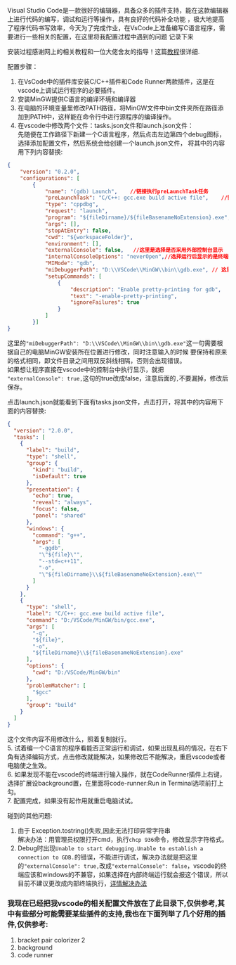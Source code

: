 Visual Studio Code是一款很好的编辑器，具备众多的插件支持，能在这款编辑器上进行代码的编写，调试和运行等操作，具有良好的代码补全功能
，极大地提高了程序代码书写效率，今天为了完成作业，在VsCode上准备编写C语言程序，需要进行一些相关的配置，在这里将我配置过程中遇到的问题
记录下来

安装过程感谢网上的相关教程和一位大佬舍友的指导！这篇[教程](https://www.bilibili.com/video/BV1sW411v7VZ?from=search&seid=7534839863080335944)很详细.


配置步骤：

1. 在VsCode中的插件库安装C/C++插件和Code Runner两款插件，这是在vscode上调试运行程序的必要插件。  
2. 安装MinGW提供C语言的编译环境和编译器  
3. 在电脑的环境变量里修改PATH路径，将MinGW文件中bin文件夹所在路径添加到PATH中，这样能在命令行中进行源程序的编译操作。  
4. 在vscode中修改两个文件：tasks.json文件和launch.json文件：  
先随便在工作路径下新建一个C语言程序，然后点击左边第四个debug图标，选择添加配置文件，然后系统会给创建一个launch.json文件，
将其中的内容用下列内容替换:  
```json
{
    "version": "0.2.0",
    "configurations": [
        {
            "name": "(gdb) Launch",    //链接执行preLaunchTask任务
            "preLaunchTask": "C/C++: gcc.exe build active file",    //链接到tasks.json文件中的对应内容label部分，执行其下的args部分
            "type": "cppdbg",
            "request": "launch",
            "program": "${fileDirname}/${fileBasenameNoExtension}.exe",
            "args": [],
            "stopAtEntry": false,
            "cwd": "${workspaceFolder}",
            "environment": [],
            "externalConsole": false,   //这里是选择是否采用外部控制台显示
            "internalConsoleOptions": "neverOpen",//选择运行后显示的是终端控制台还是Console控制台，这里设置的是先显示终端控制台
            "MIMode": "gdb",
            "miDebuggerPath": "D:\\VSCode\\MinGW\\bin\\gdb.exe", // 这里修改GDB路径为安装的mingw64的bin下的gdb.exe所在路径
            "setupCommands": [
                {
                    "description": "Enable pretty-printing for gdb",
                    "text": "-enable-pretty-printing",
                    "ignoreFailures": true
                }
            ]
        }]
}
```
这里的`"miDebuggerPath": "D:\\VSCode\\MinGW\\bin\\gdb.exe"`这一句需要根据自己的电脑MinGW安装所在位置进行修改，同时注意输入的时候
要保持和原来的格式相同，即文件目录之间用双反斜线相隔，否则会出现错误。  
如果想让程序直接在vscode中的控制台中执行显示，就把  
`"externalConsole": true,`这句的true改成false，注意后面的`,`不要漏掉，修改后保存。

点击launch.json就能看到下面有tasks.json文件，点击打开，将其中的内容用下面的内容替换:
```json
{
  "version": "2.0.0",
  "tasks": [
    {
      "label": "build",
      "type": "shell",
      "group": {
        "kind": "build",
        "isDefault": true
      },
      "presentation": {
        "echo": true,
        "reveal": "always",
        "focus": false,
        "panel": "shared"
      },
      "windows": {
        "command": "g++",
        "args": [
          "-ggdb",
          "\"${file}\"",
          "--std=c++11",
          "-o",
          "\"${fileDirname}\\${fileBasenameNoExtension}.exe\""
        ]
      }
    },
    {
      "type": "shell",
      "label": "C/C++: gcc.exe build active file",
      "command": "D:/VSCode/MinGW/bin/gcc.exe",
      "args": [
        "-g",
        "${file}",
        "-o",
        "${fileDirname}\\${fileBasenameNoExtension}.exe"
      ],
      "options": {
        "cwd": "D:/VSCode/MinGW/bin"
      },
      "problemMatcher": [
        "$gcc"
      ],
      "group": "build"
    }
  ]
}
```
这个文件内容不用修改什么，照着复制就行。  
5. 试着编一个C语言的程序看能否正常运行和调试，如果出现乱码的情况，在右下角有选择编码方式，点击修改就能解决，如果修改后不能解决，重启vscode或者电脑使之生效。  
6. 如果发现不能在vscode的终端进行输入操作，就在CodeRunner插件上右键，选择扩展设background置，在里面将code-runner:Run in Terminal选项前打上勾。  
7. 配置完成，如果没有起作用就重启电脑试试。

碰到的其他问题:  
1. 由于 Exception.tostring()失败,因此无法打印异常字符串  
  解决办法：用管理员权限打开cmd，执行`chcp 936`命令，修改显示字符格式。  
2. Debug时出现`Unable to start debugging.Unable to establish a connection to GDB.`的错误，不能进行调试，解决办法就是把这里的`"externalConsole": true,`改成`"externalConsole": false`，vscode的终端应该和windows的不兼容，如果选择在内部终端运行就会报这个错误，所以目前不建议更改成内部终端执行，[详情解决办法](https://github.com/Microsoft/vscode-cpptools/issues/2889)  


### 我现在已经把我vscode的相关配置文件放在了此目录下,仅供参考,其中有些部分可能需要某些插件的支持,我也在下面列举了几个好用的插件,仅供参考:  
1. bracket pair colorizer 2
2. background
3. code runner
